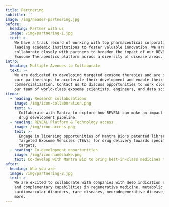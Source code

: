 ```yaml
---
title: Partnering
subtitle: ''
image: /img/header-partnering.jpg
before:
  heading: Partner with us
  image: /img/partnering-1.jpg
  text: >-
    We have a track record of working with top pharmaceutical corporations and
    leading academic institutions to foster valuable innovation. We are eager to
    collaborate closely with partners to broaden the impact of our REVEAL
    Exosome Therapeutics platform across a diversity of disease areas.
intro:
  heading: Multiple Avenues to Collaborate
  text: >-
    We are dedicated to developing targeted exosome therapies and are seeking
    core partnerships to accelerate their development and enable their
    commercialization. Contact us to discuss opportunities to work closely with
    our team of world-class exosome scientists, engineers, and data scientists.
items:
  - heading: Research collaborations
    image: /img/icon-collaboration.png
    text: >-
      Collaborate with Mantra to explore how REVEAL can make an impact on your
      drug development pipeline.
  - heading: REVEAL Platform & Technology access
    image: /img/icon-access.png
    text: >-
      Engage in licensing opportunities of Mantra Bio's patented library of
      Targeted Exosome Vehicles (TEVs) for drug delivery towards specific
      targets.
  - heading: Co-development opportunities
    image: /img/icon-handshake.png
    text: Co-develop with Mantra Bio to bring best-in-class medicines to patients.
after:
  heading: Who you are
  image: /img/partnering-2.jpg
  text: >-
    We are excited to collaborate with companies with deep indication expertise
    and complementary capabilities in regenerative medicine, metabolic and
    cardiovascular disorders, rare diseases, neurodegenerative disease, and
    more.
---
```


